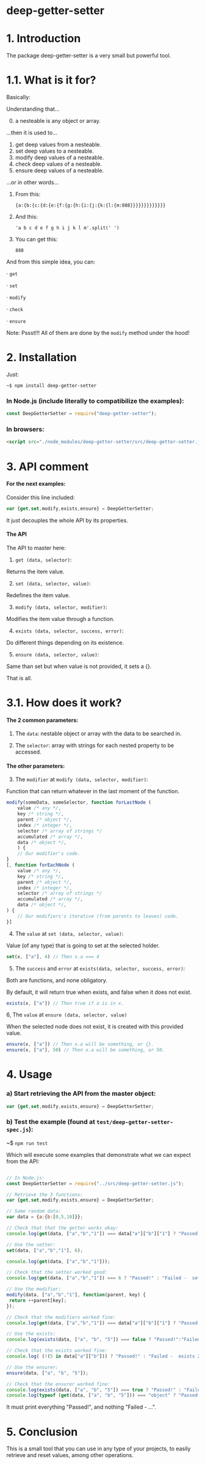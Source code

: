 # deep-getter-setter

# 1. Introduction

The package deep-getter-setter is a very small but powerful tool. 

# 1.1. What is it for?

Basically:

Understanding that...

0. a nesteable is any object or array.

...then it is used to...

1. get deep values from a nesteable.
2. set deep values to a nesteable.
3. modify deep values of a nesteable.
4. check deep values of a nesteable.
5. ensure deep values of a nesteable.

...or in other words...

1. From this:

	`{a:{b:{c:{d:{e:{f:{g:{h:{i:{j:{k:{l:{m:888}}}}}}}}}}}}}`

2. And this:

	`'a b c d e f g h i j k l m'.split(' ')`

3. You can get this: 

	`888`

And from this simple idea, you can:

· `get`

· `set`

· `modify`

· `check`

· `ensure`


Note: Pssst!!! All of them are done by the `modify` method under the hood!

# 2. Installation

Just:

    ~$ npm install deep-getter-setter

### In Node.js (include literally to compatibilize the examples):

```js
const DeepGetterSetter = require("deep-getter-setter");
```

### In browsers:

```html
<script src="./node_modules/deep-getter-setter/src/deep-getter-setter.js"></script>
```


# 3. API comment

#### For the next examples:

Consider this line included:

```js
var {get,set,modify,exists,ensure} = DeepGetterSetter;
```
It just decouples the whole API by its properties.

#### The API

The API to master here:

1. `get (data, selector)`: 

Returns the item value.

2. `set (data, selector, value)`: 

Redefines the item value.

3. `modify (data, selector, modifier)`: 

Modifies the item value through a function.

4. `exists (data, selector, success, error)`: 

Do different things depending on its existence.

5. `ensure (data, selector, value)`: 

Same than set but when value is not provided, it sets a {}.

That is all.


# 3.1. How does it work?

#### The 2 common parameters:

1. The `data`: nestable object or array with the data to be searched in.

2. The `selector`: array with strings for each nested property to be accessed.

#### The other parameters:

3. The `modifier` at `modify (data, selector, modifier)`:

Function that can return whatever in the last moment of the function.

```js
modify(someData, someSelector, function forLastNode (
	value /* any */,
	key /* string */, 
	parent /* object */, 
	index /* integer */,
	selector /* array of strings */
	accumulated /* array */,
	data /* object */,
	) {
	// Our modifier's code.
} 
[, function forEachNode (
	value /* any */,
	key /* string */, 
	parent /* object */, 
	index /* integer */,
	selector /* array of strings */
	accumulated /* array */,
	data /* object */,
) {
	// Our modifiers's iterative (from parents to leaves) code.
}]
```

4. The `value` at `set (data, selector, value)`:

Value (of any type) that is going to set at the selected holder.

```js
set(x, ["a"], 4) // Then x.a === 4
```

5. The `success` and `error` at `exists(data, selector, success, error)`:

Both are functions, and none obligatory. 

By default, it will return true when exists, and false when it does not exist.

```js
exists(x, ["a"]) // Then true if a is in x.
```

6, The `value` at `ensure (data, selector, value)`

When the selected node does not exist, it is created with this provided value.

```js
ensure(x, ["a"]) // Then x.a will be something, or {}.
ensure(x, ["a"], 50) // Then x.a will be something, or 50.
```


# 4. Usage

### a) Start retrieving the API from the master object:

```js
var {get,set,modify,exists,ensure} = DeepGetterSetter;
```

### b) Test the example (found at `test/deep-getter-setter-spec.js`):

~$ `npm run test`

Which will execute some examples that demonstrate what we can expect from the API:


```js

// In Node.js:
const DeepGetterSetter = require("../src/deep-getter-setter.js");

// Retrieve the 3 functions:
var {get,set,modify,exists,ensure} = DeepGetterSetter;

// Some random data:
var data = {a:{b:[0,5,10]}};

// Check that that the getter works okay:
console.log(get(data, ["a","b","1"]) === data["a"]["b"]["1"] ? "Passed!" : "Failed -  getter 1!");

// Use the setter:
set(data, ["a","b","1"], 6);

console.log(get(data, ["a","b","1"]));

// Check that the setter worked good:
console.log(get(data, ["a","b","1"]) === 6 ? "Passed!" : "Failed -  setter 1!");

// Use the modifier:
modify(data, ["a","b","1"], function(parent, key) {
 return ++parent[key];
});

// Check that the modifiers worked fine:
console.log(get(data, ["a","b","1"]) === data["a"]["b"]["1"] ? "Passed!" : "Failed -  modifier 1!");

// Use the exists:
console.log(exists(data, ["a", "b", "5"]) === false ? "Passed!":"Failed -  exists 1!");

// Check that the exists worked fine:
console.log( (!(5 in data["a"]["b"])) ? "Passed!" : "Failed -  exists 2!");

// Use the ensurer:
ensure(data, ["a", "b", "5"]);

// Check that the ensurer worked fine:
console.log(exists(data, ["a", "b", "5"]) === true ? "Passed!" : "Failed -  ensurer 1!");
console.log(typeof (get(data, ["a", "b", "5"])) === "object" ? "Passed!" : "Failed -  ensurer 2!");
```

It must print everything "Passed!", and nothing "Failed - ...".


# 5. Conclusion

This is a small tool that you can use in any type of your projects, to easily retrieve and reset values, among other operations.
